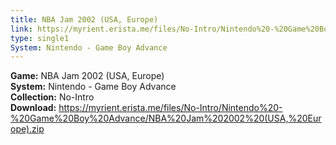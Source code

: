 ```yaml
---
title: NBA Jam 2002 (USA, Europe)
link: https://myrient.erista.me/files/No-Intro/Nintendo%20-%20Game%20Boy%20Advance/NBA%20Jam%202002%20(USA,%20Europe).zip
type: single1
System: Nintendo - Game Boy Advance
---
```

<b>Game:</b> NBA Jam 2002 (USA, Europe)<br>
<b>System:</b> Nintendo - Game Boy Advance<br>
<b>Collection:</b> No-Intro<br>
<b>Download:</b> https://myrient.erista.me/files/No-Intro/Nintendo%20-%20Game%20Boy%20Advance/NBA%20Jam%202002%20(USA,%20Europe).zip